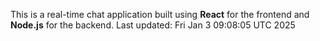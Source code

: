 This is a real-time chat application built using **React** for the frontend and **Node.js** for the backend.
Last updated: Fri Jan  3 09:08:05 UTC 2025
